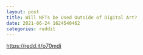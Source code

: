 ```yaml
--- 
layout: post 
title: Will NFTs be Used Outside of Digital Art? 
date: 2021-06-24 1624540462 
categories: reddit 
--- 
```

https://redd.it/o70mdi